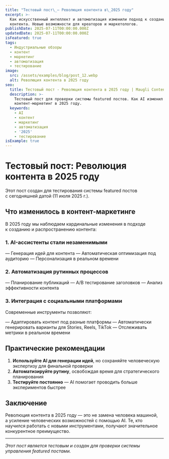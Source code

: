 ```yaml
---
title: "Тестовый пост\_— Революция контента в\_2025 году"
excerpt: >-
  Как искусственный интеллект и автоматизация изменили подход к созданию
  контента. Новые возможности для креаторов и маркетологов.
publishDate: 2025-07-11T00:00:00.000Z
updatedDate: 2025-07-11T00:00:00.000Z
isFeatured: true
tags:
  - Индустриальные обзоры
  - контент
  - маркетинг
  - автоматизация
  - тестирование
image:
  src: /assets/examples/blog/post_12.webp
  alt: Революция контента в 2025 году
seo:
  title: Тестовый пост - Революция контента в 2025 году | Maugli Content Farm
  description: >-
    Тестовый пост для проверки системы featured постов. Как AI изменил
    контент-маркетинг в 2025 году.
  keywords:
    - AI
    - контент
    - маркетинг
    - автоматизация
    - '2025'
    - тестирование
isExample: true
---
```

# Тестовый пост: Революция контента в 2025 году

Этот пост создан для тестирования системы featured постов с сегодняшней датой (11 июля 2025 г.).

## Что изменилось в контент-маркетинге

В 2025 году мы наблюдаем кардинальные изменения в подходе к созданию и распространению контента:

### 1. AI-ассистенты стали незаменимыми

— Генерация идей для контента
— Автоматическая оптимизация под аудиторию
— Персонализация в реальном времени

### 2. Автоматизация рутинных процессов

— Планирование публикаций
— A/B тестирование заголовков
— Анализ эффективности контента

### 3. Интеграция с социальными платформами

Современные инструменты позволяют:

— Адаптировать контент под разные платформы
— Автоматически генерировать варианты для Stories, Reels, TikTok
— Отслеживать метрики в реальном времени

## Практические рекомендации

1. **Используйте AI для генерации идей**, но сохраняйте человеческую экспертизу для финальной проверки
2. **Автоматизируйте рутину**, освобождая время для стратегического планирования
3. **Тестируйте постоянно** — AI помогает проводить больше экспериментов быстрее

## Заключение

Революция контента в 2025 году — это не замена человека машиной, а усиление человеческих возможностей с помощью AI. Те, кто научился работать с новыми инструментами, получают значительное конкурентное преимущество.

---

_Этот пост является тестовым и создан для проверки системы управления featured постами._